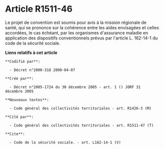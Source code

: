 # Article R1511-46

Le projet de convention est soumis pour avis à la mission régionale de santé, qui se prononce sur la cohérence entre les
aides envisagées et celles accordées, le cas échéant, par les organismes d'assurance maladie en application des dispositifs
conventionnels prévus par l'article L. 162-14-1 du code de la sécurité sociale.

**Liens relatifs à cet article**

	**Codifié par**:

	  - Décret n°2000-318 2000-04-07

	**Créé par**:

	  - Décret n°2005-1724 du 30 décembre 2005 - art. 1 () JORF 31 décembre 2005

	**Nouveaux textes**:

	  - Code général des collectivités territoriales - art. R1426-3 (M)

	**Cité par**:

	  - Code général des collectivités territoriales - art. R1511-47 (T)

	**Cite**:

	  - Code de la sécurité sociale. - art. L162-14-1 (V)
